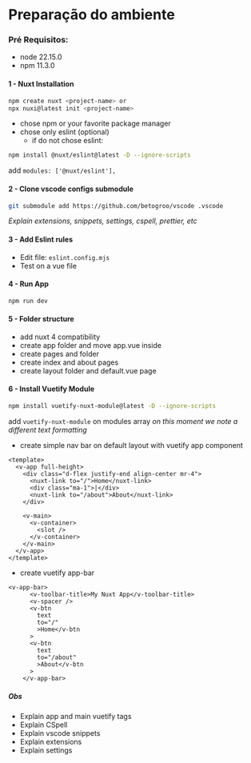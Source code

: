 # Preparação do ambiente

### Pré Requisitos:

- node 22.15.0
- npm 11.3.0

#### 1 - Nuxt Installation

```bash
npm create nuxt <project-name> or
npx nuxi@latest init <project-name>
```

- chose npm or your favorite package manager
- chose only eslint (optional)
  - if do not chose eslint:
```bash
npm install @nuxt/eslint@latest -D --ignore-scripts
```
add `modules: ['@nuxt/eslint'],`

#### 2 - Clone vscode configs submodule

```bash
git submodule add https://github.com/betogroo/vscode .vscode
```

_Explain extensions, snippets, settings, cspell, prettier, etc_

#### 3 - Add Eslint rules

- Edit file: `eslint.config.mjs`
- Test on a vue file

#### 4 - Run App

```bash
npm run dev
```

#### 5 - Folder structure

- add nuxt 4 compatibility
- create app folder and move app.vue inside
- create pages and folder
- create index and about pages
- create layout folder and default.vue page

#### 6 - Install Vuetify Module

```bash
npm install vuetify-nuxt-module@latest -D --ignore-scripts
```

add `vuetify-nuxt-module` on modules array
_on this moment we note a different text formatting_

- create simple nav bar on default layout with vuetify app component

```
<template>
  <v-app full-height>
    <div class="d-flex justify-end align-center mr-4">
      <nuxt-link to="/">Home</nuxt-link>
      <div class="ma-1">|</div>
      <nuxt-link to="/about">About</nuxt-link>
    </div>

    <v-main>
      <v-container>
        <slot />
      </v-container>
    </v-main>
  </v-app>
</template>
```

- create vuetify app-bar

```
<v-app-bar>
      <v-toolbar-title>My Nuxt App</v-toolbar-title>
      <v-spacer />
      <v-btn
        text
        to="/"
        >Home</v-btn
      >
      <v-btn
        text
        to="/about"
        >About</v-btn
      >
    </v-app-bar>
```

##### Obs

- Explain app and main vuetify tags
- Explain CSpell
- Explain vscode snippets
- Explain extensions
- Explain settings
